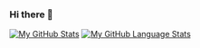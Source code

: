 ### Hi there 👋

<!-- ![visitors](https://visitor-badge.glitch.me/badge?krismandev=1) -->

<!--
**krismandev/krismandev** is a ✨ _special_ ✨ repository because its `README.md` (this file) appears on your GitHub profile.

Here are some ideas to get you started:

- 🔭 I’m currently working on ...
- 🌱 I’m currently learning ...
- 👯 I’m looking to collaborate on ...
- 🤔 I’m looking for help with ...
- 💬 Ask me about ...
- 📫 How to reach me: ...
- 😄 Pronouns: ...
- ⚡ Fun fact: ...
-->
<!-- <img height="180em" src="https://github-readme-stats.vercel.app/api?username=krismandev&show_icons=true&hide_border=true&&count_private=true&include_all_commits=true" /> -->

[![My GitHub Stats](https://github-readme-stats.vercel.app/api/?username=krismandev&count_private=true&theme=tokyonight&showicons=true)]()
[![My GitHub Language Stats](https://github-readme-stats.vercel.app/api/top-langs/?username=krismandev&langs_count=5&theme=tokyonight)]()


<!-- START_SECTION:waka -->
<!--END_SECTION:waka-->

